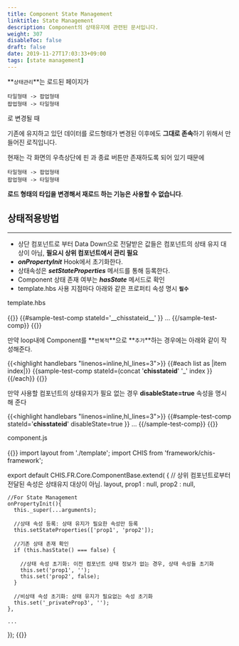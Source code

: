 ```yaml
---
title: Component State Management
linktitle: State Management
description: Component의 상태유지에 관련된 문서입니다.
weight: 307
disableToc: false
draft: false
date: 2019-11-27T17:03:33+09:00
tags: [state management]
---
```

**`상태관리`**는 로드된 페이지가 

```
타일형태 -> 팝업형태
팝업형태 -> 타일형태
```

로 변경될 때

기존에 유지하고 있던 데이터를 로드형태가 변경된 이후에도 **그대로 존속**하기 위해서 만들어진 로직입니다.

현재는 각 화면의 우측상단에 <i class="fas fa-thumbtack" style="color:blue"></i> 핀 과 <i class="fas fa-times" style="color:blue"></i> 종료 버튼만 존재하도록 되어 있기 때문에 

```
타일형태 -> 팝업형태
팝업형태 -> 타일형태
```

**로드 형태의 타입을 변경해서 재로드 하는 기능은 사용할 수 없습니다**.

## 상태적용방법
---

- 상단 컴포넌트로 부터 Data Down으로 전달받은 값들은 컴포넌트의 상태 유지 대상이 아님, <span class="colored">**필요시 상위 컴포넌트에서 관리 필요**</span>
- **_onPropertyInit_** Hook에서 초기화한다.
- 상태속성은 **_setStateProperties_** 메서드를 통해 등록한다. 
- Component 상태 존재 여부는 **_hasState_** 메서드로 확인
- template.hbs 사용 지점마다 아래와 같은 프로퍼티 속성 명시 **`필수`**

<div class='path'> template.hbs </div>
<br>
{{<highlight handlebars "linenos=inline,hl_lines=2">}}
{{#sample-test-comp
  stateId='__chisstateid__'
}}
...
{{/sample-test-comp}}
{{</highlight>}}

만약 loop내에 Component를 **`반복적`**으로 **`추가`**하는 경우에는 아래와 같이 작성해준다.

{{<highlight handlebars "linenos=inline,hl_lines=3">}}
{{#each list as |item index|}}
  {{sample-test-comp
    stateId=(concat '__chisstateid__' '_' index
  }}
{{/each}}
{{</highlight>}}

만약 사용할 컴포넌트의 상태유지가 필요 없는 경우 <span class="colored">**disableState=true**</span> 속성을 명시해 준다

{{<highlight handlebars "linenos=inline,hl_lines=3">}}
{{#sample-test-comp
  stateId='__chisstateid__'
  disableState=true
}}
...
{{/sample-test-comp}}
{{</highlight>}}

<div class='path'> component.js </div>
<br>
{{<highlight javascript "linenos=inline,hl_lines=6 11-12 15-16 18-19 21 26 ">}}
import layout from './template';
import CHIS from 'framework/chis-framework';

export default CHIS.FR.Core.ComponentBase.extend(
  {
    // 상위 컴포넌트로부터 전달된 속성은 상태유지 대상이 아님.
    layout,
    prop1 : null,
    prop2 : null,

    //For State Management
    onPropertyInit(){
      this._super(...arguments);
      
      //상태 속성 등록: 상태 유지가 필요한 속성만 등록
      this.setStateProperties(['prop1', 'prop2']);
      
      //기존 상태 존재 확인
      if (this.hasState() === false) {
        
        //상태 속성 초기화: 이전 컴포넌트 상태 정보가 없는 경우, 상태 속성들 초기화
        this.set('prop1', '');
        this.set('prop2', false);
      }

      //비상태 속성 초기화: 상태 유지가 필요없는 속성 초기화
      this.set('_privateProp3', '');
    },

    ...

  });
{{</highlight>}}

